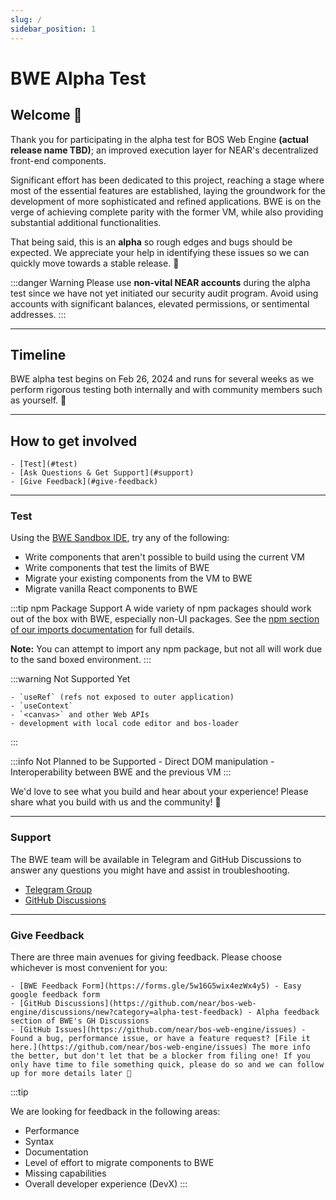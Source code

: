 ```yaml
---
slug: /
sidebar_position: 1
---
```


# BWE Alpha Test

## Welcome 🎉

Thank you for participating in the alpha test for BOS Web Engine **(actual release name TBD)**; an improved execution layer for NEAR's decentralized front-end components.

Significant effort has been dedicated to this project, reaching a stage where most of the essential features are established, laying the groundwork for the development of more sophisticated and refined applications. BWE is on the verge of achieving complete parity with the former VM, while also providing substantial additional functionalities.

That being said, this is an **alpha** so rough edges and bugs should be expected. We appreciate your help in identifying these issues so we can quickly move towards a stable release. 🙏

:::danger Warning
Please use **non-vital NEAR accounts** during the alpha test since we have not yet initiated our security audit program. Avoid using accounts with significant balances, elevated permissions, or sentimental addresses.
:::

---

## Timeline

BWE alpha test begins on Feb 26, 2024 and runs for several weeks as we perform rigorous testing both internally and with community members such as yourself. 🙏

---

## How to get involved

    - [Test](#test) 
    - [Ask Questions & Get Support](#support) 
    - [Give Feedback](#give-feedback)

---

### Test

Using the [BWE Sandbox IDE](https://bwe-sandbox.near.dev), try any of the following:

- Write components that aren't possible to build using the current VM
- Write components that test the limits of BWE
- Migrate your existing components from the VM to BWE
- Migrate vanilla React components to BWE

:::tip npm Package Support
A wide variety of npm packages should work out of the box with BWE, especially non-UI packages. See the [npm section of our imports documentation](/docs/building-decentralized-frontends/imports#npm) for full details. 

**Note:** You can attempt to import any npm package, but not all will work due to the sand boxed environment.
:::

:::warning Not Supported Yet

    - `useRef` (refs not exposed to outer application)
    - `useContext`
    - `<canvas>` and other Web APIs
    - development with local code editor and bos-loader

:::

:::info Not Planned to be Supported
    - Direct DOM manipulation
    - Interoperability between BWE and the previous VM
:::

We'd love to see what you build and hear about your experience! Please share what you build with us and the community! 🙏

---

### Support

The BWE team will be available in Telegram and GitHub Discussions to answer any questions you might have and assist in troubleshooting.

- [Telegram Group](https://t.me/+IlVl5uEsGH83YTEx)
- [GitHub Discussions](https://github.com/near/bos-web-engine/discussions)

---

### Give Feedback

There are three main avenues for giving feedback. Please choose whichever is most convenient for you:

    - [BWE Feedback Form](https://forms.gle/5w16G5wix4ezWx4y5) - Easy google feedback form
    - [GitHub Discussions](https://github.com/near/bos-web-engine/discussions/new?category=alpha-test-feedback) - Alpha feedback section of BWE's GH Discussions
    - [GitHub Issues](https://github.com/near/bos-web-engine/issues) - Found a bug, performance issue, or have a feature request? [File it here.](https://github.com/near/bos-web-engine/issues) The more info the better, but don't let that be a blocker from filing one! If you only have time to file something quick, please do so and we can follow up for more details later 🙂

:::tip

We are looking for feedback in the following areas:

- Performance
- Syntax
- Documentation
- Level of effort to migrate components to BWE
- Missing capabilities
- Overall developer experience (DevX)
:::



